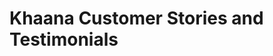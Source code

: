 <html>
<body>
    
<h1><b>Khaana Customer Stories and Testimonials</b></h1>
  
  
  
  
  
  
    
  </body>
</html>
